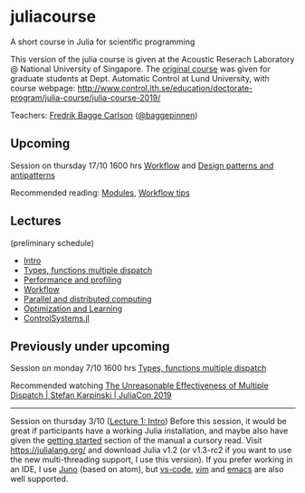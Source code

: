 # juliacourse
A short course in Julia for scientific programming

This version of the julia course is given at the Acoustic Reserach Laboratory @ National University of Singapore. The [original course](https://github.com/mfalt/juliacourse) was given for graduate students at Dept. Automatic Control at Lund University, with course webpage: http://www.control.lth.se/education/doctorate-program/julia-course/julia-course-2019/

Teachers:
[Fredrik Bagge Carlson](http://control.lth.se/staff/fredrik-bagge-carlson/) ([@baggepinnen](https://github.com/baggepinnen))

## Upcoming
Session on thursday 17/10 1600 hrs [Workflow](https://github.com/baggepinnen/juliacourse/blob/master/lecture4/presentation.pdf) and [Design patterns and antipatterns](https://github.com/baggepinnen/juliacourse/blob/master/lecture4/presentation_design_patterns.pdf)

Recommended reading: [Modules](https://docs.julialang.org/en/v1/manual/modules/), [Workflow tips](https://docs.julialang.org/en/v1/manual/workflow-tips/)

## Lectures
(preliminary schedule)
- [Intro](https://github.com/baggepinnen/juliacourse/blob/master/lecture1/presentation.pdf)
- [Types, functions multiple dispatch](https://github.com/baggepinnen/juliacourse/blob/master/lecture2/presentation.pdf)
- [Performance and profiling](https://github.com/baggepinnen/juliacourse/blob/master/lecture3/performance.pdf)
- [Workflow](https://github.com/baggepinnen/juliacourse/blob/master/lecture4/presentation.pdf)
- [Parallel and distributed computing](https://github.com/baggepinnen/juliacourse/blob/master/lecture7/distributed.pdf)
- [Optimization and Learning](https://github.com/baggepinnen/juliacourse/tree/master/lecture6)
- [ControlSystems.jl](https://github.com/baggepinnen/juliacourse/tree/master/lecture5)



## Previously under upcoming

Session on monday 7/10 1600 hrs [Types, functions multiple dispatch](https://github.com/baggepinnen/juliacourse/blob/master/lecture2/presentation.pdf)

Recommended watching [The Unreasonable Effectiveness of Multiple Dispatch | Stefan Karpinski | JuliaCon 2019](https://www.youtube.com/watch?v=kc9HwsxE1OY)

--------------------------------------------------------------------------------
Session on thursday 3/10 ([Lecture 1: Intro](https://github.com/baggepinnen/juliacourse/blob/master/lecture1/))
Before this session, it would be great if participants have a working Julia installation, and maybe also have given the [getting started](https://docs.julialang.org/en/v1/manual/getting-started/) section of the manual a cursory read. Visit https://julialang.org/ and download Julia v1.2 (or v1.3-rc2 if you want to use the new multi-threading support, I use this version).
If you prefer working in an IDE, I use [Juno](https://junolab.org/) (based on atom), but [vs-code](https://github.com/julia-vscode/julia-vscode), [vim](https://github.com/JuliaEditorSupport/julia-vim) and [emacs](https://github.com/JuliaEditorSupport/julia-emacs) are also well supported.
